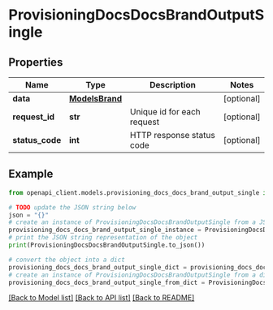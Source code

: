 # ProvisioningDocsDocsBrandOutputSingle


## Properties

Name | Type | Description | Notes
------------ | ------------- | ------------- | -------------
**data** | [**ModelsBrand**](ModelsBrand.md) |  | [optional] 
**request_id** | **str** | Unique id for each request | [optional] 
**status_code** | **int** | HTTP response status code | [optional] 

## Example

```python
from openapi_client.models.provisioning_docs_docs_brand_output_single import ProvisioningDocsDocsBrandOutputSingle

# TODO update the JSON string below
json = "{}"
# create an instance of ProvisioningDocsDocsBrandOutputSingle from a JSON string
provisioning_docs_docs_brand_output_single_instance = ProvisioningDocsDocsBrandOutputSingle.from_json(json)
# print the JSON string representation of the object
print(ProvisioningDocsDocsBrandOutputSingle.to_json())

# convert the object into a dict
provisioning_docs_docs_brand_output_single_dict = provisioning_docs_docs_brand_output_single_instance.to_dict()
# create an instance of ProvisioningDocsDocsBrandOutputSingle from a dict
provisioning_docs_docs_brand_output_single_from_dict = ProvisioningDocsDocsBrandOutputSingle.from_dict(provisioning_docs_docs_brand_output_single_dict)
```
[[Back to Model list]](../README.md#documentation-for-models) [[Back to API list]](../README.md#documentation-for-api-endpoints) [[Back to README]](../README.md)


